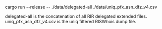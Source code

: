 cargo run --release -- ./data/delegated-all ./data/uniq_pfx_asn_dfz_v4.csv

delegated-all is the concatenation of all RIR delegated extended files.
uniq_pfx_asn_dfz_v4.csv is the uniq filtered RISWhois dump file.